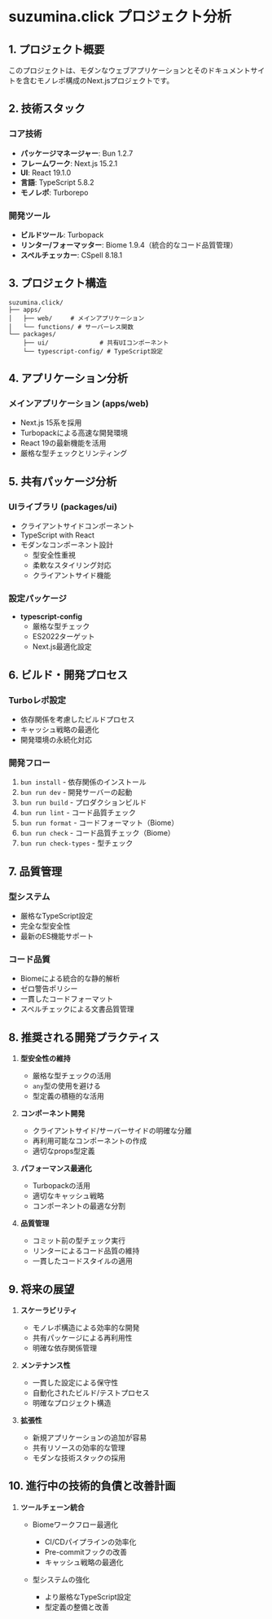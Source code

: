# suzumina.click プロジェクト分析

## 1. プロジェクト概要

このプロジェクトは、モダンなウェブアプリケーションとそのドキュメントサイトを含むモノレポ構成のNext.jsプロジェクトです。

## 2. 技術スタック

### コア技術
- **パッケージマネージャー**: Bun 1.2.7
- **フレームワーク**: Next.js 15.2.1
- **UI**: React 19.1.0
- **言語**: TypeScript 5.8.2
- **モノレポ**: Turborepo

### 開発ツール
- **ビルドツール**: Turbopack
- **リンター/フォーマッター**: Biome 1.9.4（統合的なコード品質管理）
- **スペルチェッカー**: CSpell 8.18.1

## 3. プロジェクト構造

```
suzumina.click/
├── apps/
│   ├── web/     # メインアプリケーション
│   └── functions/ # サーバーレス関数
└── packages/
    ├── ui/              # 共有UIコンポーネント
    └── typescript-config/ # TypeScript設定
```

## 4. アプリケーション分析

### メインアプリケーション (apps/web)
- Next.js 15系を採用
- Turbopackによる高速な開発環境
- React 19の最新機能を活用
- 厳格な型チェックとリンティング

## 5. 共有パッケージ分析

### UIライブラリ (packages/ui)
- クライアントサイドコンポーネント
- TypeScript with React
- モダンなコンポーネント設計
  - 型安全性重視
  - 柔軟なスタイリング対応
  - クライアントサイド機能

### 設定パッケージ
- **typescript-config**
  - 厳格な型チェック
  - ES2022ターゲット
  - Next.js最適化設定

## 6. ビルド・開発プロセス

### Turboレポ設定
- 依存関係を考慮したビルドプロセス
- キャッシュ戦略の最適化
- 開発環境の永続化対応

### 開発フロー
1. `bun install` - 依存関係のインストール
2. `bun run dev` - 開発サーバーの起動
3. `bun run build` - プロダクションビルド
4. `bun run lint` - コード品質チェック
5. `bun run format` - コードフォーマット（Biome）
6. `bun run check` - コード品質チェック（Biome）
7. `bun run check-types` - 型チェック

## 7. 品質管理

### 型システム
- 厳格なTypeScript設定
- 完全な型安全性
- 最新のES機能サポート

### コード品質
- Biomeによる統合的な静的解析
- ゼロ警告ポリシー
- 一貫したコードフォーマット
- スペルチェックによる文書品質管理

## 8. 推奨される開発プラクティス

1. **型安全性の維持**
   - 厳格な型チェックの活用
   - `any`型の使用を避ける
   - 型定義の積極的な活用

2. **コンポーネント開発**
   - クライアントサイド/サーバーサイドの明確な分離
   - 再利用可能なコンポーネントの作成
   - 適切なprops型定義

3. **パフォーマンス最適化**
   - Turbopackの活用
   - 適切なキャッシュ戦略
   - コンポーネントの最適な分割

4. **品質管理**
   - コミット前の型チェック実行
   - リンターによるコード品質の維持
   - 一貫したコードスタイルの適用

## 9. 将来の展望

1. **スケーラビリティ**
   - モノレポ構造による効率的な開発
   - 共有パッケージによる再利用性
   - 明確な依存関係管理

2. **メンテナンス性**
   - 一貫した設定による保守性
   - 自動化されたビルド/テストプロセス
   - 明確なプロジェクト構造

3. **拡張性**
   - 新規アプリケーションの追加が容易
   - 共有リソースの効率的な管理
   - モダンな技術スタックの採用

## 10. 進行中の技術的負債と改善計画

1. **ツールチェーン統合**
   - Biomeワークフロー最適化
      * CI/CDパイプラインの効率化
      * Pre-commitフックの改善
      * キャッシュ戦略の最適化

    - 型システムの強化
      * より厳格なTypeScript設定
      * 型定義の整備と改善